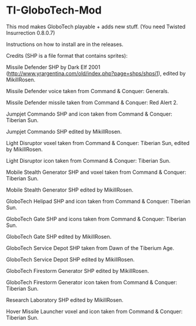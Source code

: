 # TI-GloboTech-Mod
This mod makes GloboTech playable + adds new stuff. (You need Twisted Insurrection 0.8.0.7)

Instructions on how to install are in the releases.

Credits (SHP is a file format that contains sprites):

Missile Defender SHP by Dark Elf 2001 (http://www.yrargentina.com/old/index.php?page=shps/shpsi1), edited by MikillRosen.

Missile Defender voice taken from Command & Conquer: Generals.

Missile Defender missile taken from Command & Conquer: Red Alert 2.

Jumpjet Commando SHP and icon taken from Command & Conquer: Tiberian Sun.

Jumpjet Commando SHP edited by MikillRosen.

Light Disruptor voxel taken from Command & Conquer: Tiberian Sun, edited by MikillRosen.

Light Disruptor icon taken from Command & Conquer: Tiberian Sun.

Mobile Stealth Generator SHP and voxel taken from Command & Conquer: Tiberian Sun.

Mobile Stealth Generator SHP edited by MikillRosen.

GloboTech Helipad SHP and icon taken from Command & Conquer: Tiberian Sun.

GloboTech Gate SHP and icons taken from Command & Conquer: Tiberian Sun.

GloboTech Gate SHP edited by MikillRosen.

GloboTech Service Depot SHP taken from Dawn of the Tiberium Age.

GloboTech Service Depot SHP edited by MikillRosen.

GloboTech Firestorm Generator SHP edited by MikillRosen.

GloboTech Firestorm Generator icon taken from Command & Conquer: Tiberian Sun.

Research Laboratory SHP edited by MikillRosen.

Hover Missile Launcher voxel and icon taken from Command & Conquer: Tiberian Sun.
